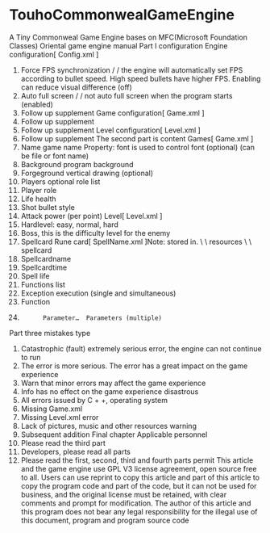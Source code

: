 # TouhoCommonwealGameEngine
A Tiny Commonweal Game Engine bases on MFC(Microsoft Foundation Classes)
Oriental game engine manual
Part I configuration
Engine configuration[ Config.xml ]
1. Force FPS synchronization / / the engine will automatically set FPS according to bullet speed. High speed bullets have higher FPS. Enabling can reduce visual difference (off)
2. Auto full screen / / not auto full screen when the program starts (enabled)
3. Follow up supplement
Game configuration[ Game.xml ]
1. Follow up supplement
2. Follow up supplement
Level configuration[ Level.xml ]
1. Follow up supplement
The second part is content
Games[ Game.xml ]
1. Name game name
Property: font is used to control font (optional) (can be file or font name)
2. Background program background
3. Forgeground vertical drawing (optional)
4. Players optional role list
5. Player role
6. Life health
7. Shot bullet style
8. Attack power (per point)
Level[ Level.xml ]
1. Hardlevel: easy, normal, hard
2. Boss, this is the difficulty level for the enemy
3. Spellcard
Rune card[ SpellName.xml ]Note: stored in. \ \ resources \ \ spellcard
1. Spellcardname
2. Spellcardtime
3. Spell life
4. Functions list
5. Exception execution (single and simultaneous)
6. Function
7.	         Parameter…  Parameters (multiple)
Part three mistakes
type
1. Catastrophic (fault) extremely serious error, the engine can not continue to run
2. The error is more serious. The error has a great impact on the game experience
3. Warn that minor errors may affect the game experience
4. Info has no effect on the game experience
disastrous
1. All errors issued by C + +, operating system
2. Missing Game.xml
3. Missing Level.xml
error
1. Lack of pictures, music and other resources
warning
1. Subsequent addition
Final chapter
Applicable personnel
1. Please read the third part
2. Developers, please read all parts
3. Please read the first, second, third and fourth parts
permit
This article and the game engine use GPL V3 license agreement, open source free to all. Users can use reprint to copy this article and part of this article to copy the program code and part of the code, but it can not be used for business, and the original license must be retained, with clear comments and prompt for modification. The author of this article and this program does not bear any legal responsibility for the illegal use of this document, program and program source code
